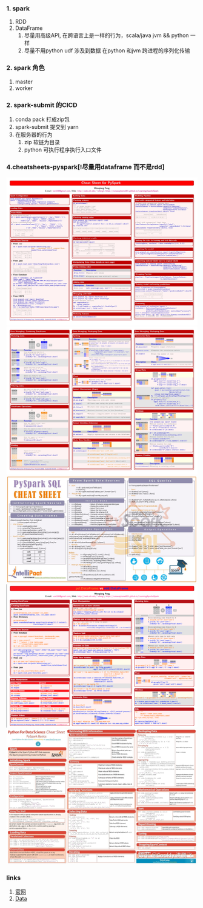 ### 1. spark
1. RDD
2. DataFrame
   1. 尽量用高级API, 在跨语言上是一样的行为，scala/java jvm &&  python 一样
   2. 尽量不用python udf 涉及到数据 在python 和jvm 跨进程的序列化传输

### 2. spark 角色
1. master
2. worker

### 2. spark-submit 的CICD
1. conda pack 打成zip包
2. spark-submit 提交到 yarn
3. 在服务器的行为
   1. zip 软链为目录
   2. python 可执行程序执行入口文件


### 4.cheatsheets-pyspark[!尽量用dataframe 而不是rdd]
![](./resources/cheatSheet_pyspark1.jpeg)
![](./resources/cheatSheet_pyspark2.jpeg)
![](./resources/PySpark-SQL-cheat-sheet.jpeg)
![pd.df vs spark.df](./resources/df_pandas_vs_spark.png)
![](./resources/pyspark.jpeg)

### links
1. [官网](https://spark.apache.org/)
2. [Data](https://runawayhorse001.github.io/LearningApacheSpark/cheat.html)